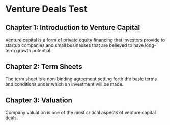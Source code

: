 # Venture Deals Test

## Chapter 1: Introduction to Venture Capital

Venture capital is a form of private equity financing that investors provide to startup companies and small businesses that are believed to have long-term growth potential.

## Chapter 2: Term Sheets

The term sheet is a non-binding agreement setting forth the basic terms and conditions under which an investment will be made.

## Chapter 3: Valuation

Company valuation is one of the most critical aspects of venture capital deals.